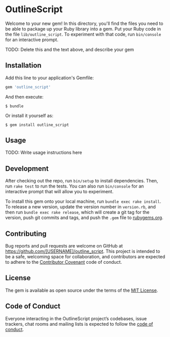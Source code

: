 # OutlineScript

Welcome to your new gem! In this directory, you'll find the files you need to be able to package up your Ruby library into a gem. Put your Ruby code in the file `lib/outline_script`. To experiment with that code, run `bin/console` for an interactive prompt.

TODO: Delete this and the text above, and describe your gem

## Installation

Add this line to your application's Gemfile:

```ruby
gem 'outline_script'
```

And then execute:

    $ bundle

Or install it yourself as:

    $ gem install outline_script

## Usage

TODO: Write usage instructions here

## Development

After checking out the repo, run `bin/setup` to install dependencies. Then, run `rake test` to run the tests. You can also run `bin/console` for an interactive prompt that will allow you to experiment.

To install this gem onto your local machine, run `bundle exec rake install`. To release a new version, update the version number in `version.rb`, and then run `bundle exec rake release`, which will create a git tag for the version, push git commits and tags, and push the `.gem` file to [rubygems.org](https://rubygems.org).

## Contributing

Bug reports and pull requests are welcome on GitHub at https://github.com/[USERNAME]/outline_script. This project is intended to be a safe, welcoming space for collaboration, and contributors are expected to adhere to the [Contributor Covenant](http://contributor-covenant.org) code of conduct.

## License

The gem is available as open source under the terms of the [MIT License](https://opensource.org/licenses/MIT).

## Code of Conduct

Everyone interacting in the OutlineScript project’s codebases, issue trackers, chat rooms and mailing lists is expected to follow the [code of conduct](https://github.com/[USERNAME]/outline_script/blob/master/CODE_OF_CONDUCT.md).

